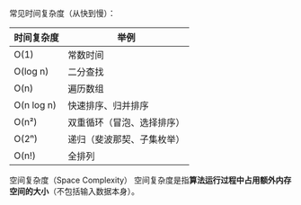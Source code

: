 常见时间复杂度（从快到慢）：

| 时间复杂度      | 举例            |
| ---------- | ------------- |
| O(1)       | 常数时间          |
| O(log n)   | 二分查找          |
| O(n)       | 遍历数组          |
| O(n log n) | 快速排序、归并排序     |
| O(n²)      | 双重循环（冒泡、选择排序） |
| O(2ⁿ)      | 递归（斐波那契、子集枚举） |
| O(n!)      | 全排列           |

空间复杂度（Space Complexity）
空间复杂度是指**算法运行过程中占用额外内存空间的大小**（不包括输入数据本身）。